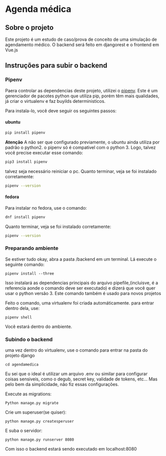 # Agenda médica

## Sobre o projeto

Este projeto é um estudo de caso/prova de conceito de uma simulação de agendamento médico. O backend será feito em djangorest e o frontend em Vue.js

## Instruções para subir o backend

### Pipenv

Paera controlar as dependencias deste projeto, utilizei o [pipenv](https://pipenv-fork.readthedocs.io/en/latest/). Este é um gerenciador de pacotes python que utiliza pip, porém têm mais qualidades, já criar o virtualenv e faz buyilds deterministicos.

Para instala-lo, você deve seguir os seguintes passos:

#### ubuntu

```bash
pip install pipenv
```
**Atenção** A não ser que configurado previamente, o ubuntu ainda utiliza por padrão o python2. o pipenv só é compativel com o python 3. Logo, talvez  você precise executar esse comando:

```bash
pip3 install pipenv
```
talvez seja necessário reiniciar o pc. Quanto terminar, veja se foi instalado corretamente:

```bash
pipenv --version 
```

#### fedora

Para instalar no fedora, use o comando:
```bash
dnf install pipenv 
```
 Quanto terminar, veja se foi instalado corretamente:

```bash
pipenv --version 
```

### Preparando ambiente

Se estiver tudo okay, abra a pasta /backend em um terminal. Lá execute o seguinte comando:

```
pipenv install --three
```

Isso instalará as dependencias principais do arquivo pipefile,(incluisve, é a referencia aonde o comando deve ser executado) e dizerá que você quer usar o python versão 3. Este comando também é usado para novos projetos

Feito o comando, uma virtualenv foi criada automáticamente. para entrar dentro dela, use:

```
pipenv shell
```

Você estará dentro do ambiente.

### Subindo o backend

uma vez dentro do virtualenv, use o comando para entrar na pasta do projeto django

```
cd agendamedica
```

Eu sei que o ideal é utilizar um arquivo .env ou similar para configurar coisas sensiveis, como o degub, secret key, validade de tokens, etc... Mas pelo bem da simplicidade, não fiz essas configurações.

Execute as migrations:

```
Python manage.py migrate
```

Crie um superuser(se quiser):


```
python manage.py createsperuser
```

E suba o servidor:


```
python manage.py runserver 8080
```

Com isso o backend estará sendo executado em localhost:8080